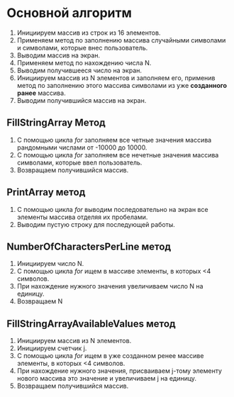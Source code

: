 # Основной алгоритм
1. Инициируем массив из строк из 16 элементов.
1. Применяем метод по заполнению массива случайными символами и символами, которые внес пользователь.
1. Выводим массив на экран.
1. Применяем метод по нахождению числа N.
1. Выводим получившееся число на экран.
1. Инициируем массив из N элементов и заполняем его, применив метод по заполнению этого массива символами из уже **созданного ранее** массива.
1. Выводим получившийся массив на экран.

## FillStringArray Метод
1. С помощью цикла _for_ заполняем все четные значения массива рандомными числами от -10000 до 10000.
1. С помощью цикла _for_ заполняем все нечетные значения массива символами, которые ввел пользователь.
1. Возвращаем получившийся массив.

## PrintArray метод
1. С помощью цикла *for* выводим последовательно на экран все элементы массива отделяя их пробелами.
1. Выводим пустую строку для последующей работы.

## NumberOfCharactersPerLine метод
1. Инициируем число N.
1. С помощью цикла *for* ищем в массиве элементы, в которых <4 символов. 
1. При нахождение нужного значения увеличиваем число N на единицу.
1. Возвращаем N

## FillStringArrayAvailableValues метод
1. Инициируем массив из N элементов.
1. Инициируем счетчик j.
1. С помощью цикла *for* ищем в уже созданном ренее массиве элементы, в которых <4 символов.
1. При нахождение нужного значения, присваиваем j-тому элементу нового массива это значение и увеличиваем j на единицу.
1. Возвращаем получившийся массив.